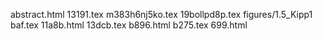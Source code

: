 abstract.html
13191.tex
m383h6nj5ko.tex
19bollpd8p.tex
figures/1.5_Kipp1
baf.tex
11a8b.html
13dcb.tex
b896.html
b275.tex
699.html